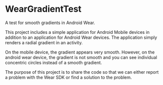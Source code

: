 WearGradientTest
================

A test for smooth gradients in Android Wear.

This project includes a simple application for Android Mobile devices in addition to an application for Android Wear devices.
The application simply renders a radial gradient in an activity.

On the mobile device, the gradient appears very smooth. However, on the android wear device, the gradient is not smooth and you can see individual concentric circles instead of a smooth gradient.

The purpose of this project is to share the code so that we can either report a problem with the Wear SDK or find a solution to the problem.
